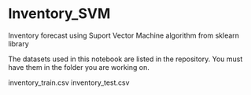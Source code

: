 # Inventory_SVM
Inventory forecast using Suport Vector Machine algorithm from sklearn library

The datasets used in this notebook are listed in the repository. You must have them in the folder you are working on.


inventory_train.csv
inventory_test.csv

